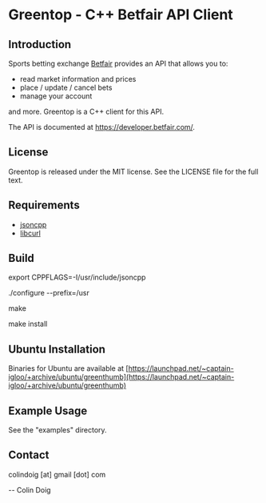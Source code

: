 Greentop - C++ Betfair API Client
==========================

Introduction
------------
Sports betting exchange [Betfair](www.betfair.com) provides an API that allows you to:
 * read market information and prices
 * place / update / cancel bets
 * manage your account

and more.  Greentop is a C++ client for this API.

The API is documented at https://developer.betfair.com/.

License
-------

Greentop is released under the MIT license. See the LICENSE file for the full text.

Requirements
------------

* [jsoncpp](https://github.com/open-source-parsers/jsoncpp)
* [libcurl](http://curl.haxx.se/libcurl/)

Build
-----

export CPPFLAGS=-I/usr/include/jsoncpp

./configure --prefix=/usr

make

make install

Ubuntu Installation
-------------------

Binaries for Ubuntu are available at [https://launchpad.net/~captain-igloo/+archive/ubuntu/greenthumb](https://launchpad.net/~captain-igloo/+archive/ubuntu/greenthumb)

Example Usage
-------------

See the "examples" directory.

Contact
-------

colindoig [at] gmail [dot] com

-- Colin Doig
